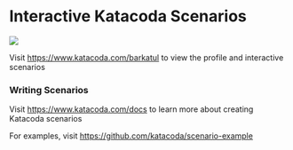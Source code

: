 # Interactive Katacoda Scenarios

[![](http://shields.katacoda.com/katacoda/barkatul/count.svg)](https://www.katacoda.com/barkatul "Get your profile on Katacoda.com")

Visit https://www.katacoda.com/barkatul to view the profile and interactive scenarios

### Writing Scenarios
Visit https://www.katacoda.com/docs to learn more about creating Katacoda scenarios

For examples, visit https://github.com/katacoda/scenario-example

